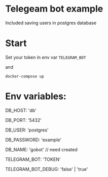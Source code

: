 # Telegeam bot example

Included saving users in postgres database

# Start

Set your token in env var `TELEGRAM_BOT`

and

`docker-compose up`

# Env variables:

DB_HOST: 'db'

DB_PORT: '5432'

DB_USER: 'postgres'

DB_PASSWORD: 'example'

DB_NAME: 'gobot' // need created

TELEGRAM_BOT: 'TOKEN'

TELEGRAM_BOT_DEBUG: 'false' | 'true'


